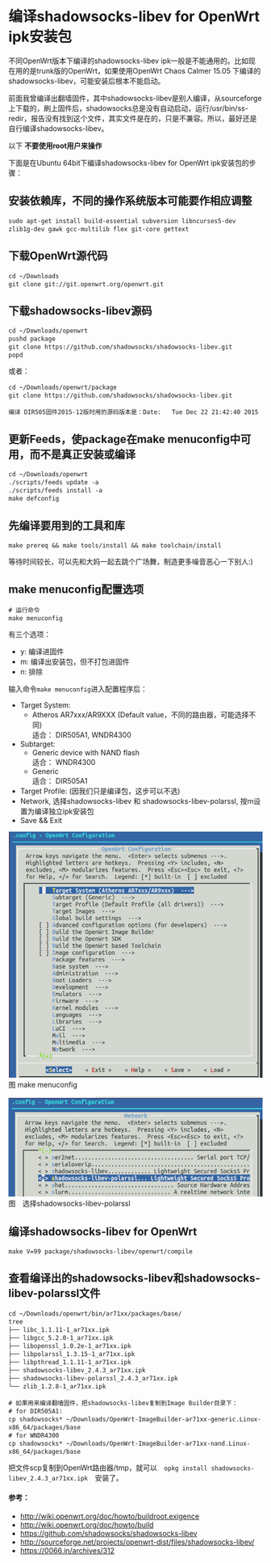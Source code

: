 # 编译shadowsocks-libev for OpenWrt ipk安装包

不同OpenWrt版本下编译的shadowsocks-libev ipk一般是不能通用的。比如现在用的是trunk版的OpenWrt，如果使用OpenWrt Chaos Calmer 15.05 下编译的shadowsocks-libev，可能安装后根本不能启动。

前面我曾编译出翻墙固件，其中shadowsocks-libev是别人编译，从sourceforge上下载的，刷上固件后，shadowsocks总是没有自动启动，运行/usr/bin/ss-redir，报告没有找到这个文件，其实文件是在的，只是不兼容。所以，最好还是自行编译shadowsocks-libev。

以下 **不要使用root用户来操作**

下面是在Ubuntu 64bit下编译shadowsocks-libev for OpenWrt ipk安装包的步骤：

## 安装依赖库，不同的操作系统版本可能要作相应调整
	sudo apt-get install build-essential subversion libncurses5-dev zlib1g-dev gawk gcc-multilib flex git-core gettext

## 下载OpenWrt源代码
	cd ~/Downloads
	git clone git://git.openwrt.org/openwrt.git

## 下载shadowsocks-libev源码

	cd ~/Downloads/openwrt
	pushd package
	git clone https://github.com/shadowsocks/shadowsocks-libev.git
	popd

或者：
	
	cd ~/Downloads/openwrt/package
	git clone https://github.com/shadowsocks/shadowsocks-libev.git
	
	编译 DIR505固件2015-12版时用的源码版本是：Date:   Tue Dec 22 21:42:40 2015

## 更新Feeds，使package在make menuconfig中可用，而不是真正安装或编译
	cd ~/Downloads/openwrt
	./scripts/feeds update -a
	./scripts/feeds install -a	
	make defconfig
	
## 先编译要用到的工具和库

	make prereq && make tools/install && make toolchain/install

等待时间较长，可以先和大妈一起去跳个广场舞，制造更多噪音恶心一下别人:)

## make menuconfig配置选项
	# 运行命令
	make menuconfig

有三个选项：
- y: 编译进固件
- m: 编译出安装包，但不打包进固件
- n: 排除
	

输入命令`make menuconfig`进入配置程序后：

- Target System: 
	* Atheros AR7xxx/AR9XXX  (Default value，不同的路由器，可能选择不同)  
		适合： DIR505A1, WNDR4300
- Subtarget: 
	* Generic device with NAND flash  
		适合： WNDR4300
	* Generic  
		适合： DIR505A1
- Target Profile: (因我们只是编译包，这步可以不选)
- Network, 选择shadowsocks-libev 和 shadowsocks-libev-polarssl,  按m设置为编译独立ipk安装包
- Save && Exit
			
![](images/4.1.make-menuconfig.png)  
图 make menuconfig

![](images/4.1.network-shadowsocks-libev-polarssl.png)  
图　选择shadowsocks-libev-polarssl								
										
														
## 编译shadowsocks-libev for OpenWrt
	make V=99 package/shadowsocks-libev/openwrt/compile	
	
## 查看编译出的shadowsocks-libev和shadowsocks-libev-polarssl文件
	
	cd ~/Downloads/openwrt/bin/ar71xx/packages/base/
	tree
	├── libc_1.1.11-1_ar71xx.ipk
	├── libgcc_5.2.0-1_ar71xx.ipk
	├── libopenssl_1.0.2e-1_ar71xx.ipk
	├── libpolarssl_1.3.15-1_ar71xx.ipk
	├── libpthread_1.1.11-1_ar71xx.ipk
	├── shadowsocks-libev_2.4.3_ar71xx.ipk
	├── shadowsocks-libev-polarssl_2.4.3_ar71xx.ipk
	└── zlib_1.2.8-1_ar71xx.ipk	
	
	# 如果用来编译翻墙固件，把shadowsocks-libev复制到Image Builder目录下：	
	# for DIR505A1:
	cp shadowsocks* ~/Downloads/OpenWrt-ImageBuilder-ar71xx-generic.Linux-x86_64/packages/base
	# for WNDR4300
	cp shadowsocks* ~/Downloads/OpenWrt-ImageBuilder-ar71xx-nand.Linux-x86_64/packages/base
	
	
把文件scp复制到OpenWrt路由器/tmp，就可以　`opkg install shadowsocks-libev_2.4.3_ar71xx.ipk`　安装了。
	
#### 参考：
- http://wiki.openwrt.org/doc/howto/buildroot.exigence
- http://wiki.openwrt.org/doc/howto/build
- https://github.com/shadowsocks/shadowsocks-libev
- http://sourceforge.net/projects/openwrt-dist/files/shadowsocks-libev/
- https://0066.in/archives/312
